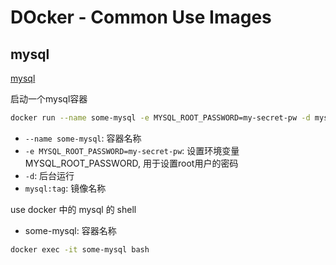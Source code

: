 # DOcker - Common Use Images

## mysql

[mysql](https://hub.docker.com/-/mysql)

启动一个mysql容器

```bash
docker run --name some-mysql -e MYSQL_ROOT_PASSWORD=my-secret-pw -d mysql:tag
```

- `--name some-mysql`: 容器名称
- `-e MYSQL_ROOT_PASSWORD=my-secret-pw`: 设置环境变量MYSQL_ROOT_PASSWORD, 用于设置root用户的密码
- `-d`: 后台运行
- `mysql:tag`: 镜像名称

use docker 中的 mysql 的 shell

- some-mysql: 容器名称

```bash
docker exec -it some-mysql bash
```